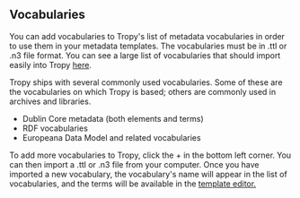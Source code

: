 ## Vocabularies

You can add vocabularies to Tropy's list of metadata vocabularies in order to use them in your metadata templates. The vocabularies must be in .ttl or .n3 file format. You can see a large list of vocabularies that should import easily into Tropy [here](http://lov.okfn.org/dataset/lov/vocabs).

Tropy ships with several commonly used vocabularies. Some of these are the vocabularies on which Tropy is based; others are commonly used in archives and libraries.

* Dublin Core metadata \(both elements and terms\)
* RDF vocabularies
* Europeana Data Model and related vocabularies

To add more vocabularies to Tropy, click the + in the bottom left corner. You can then import a .ttl or .n3 file from your computer. Once you have imported a new vocabulary, the vocabulary's name will appear in the list of vocabularies, and the terms will be available in the [template editor.](/using_tropy/templates/create-template.md)



